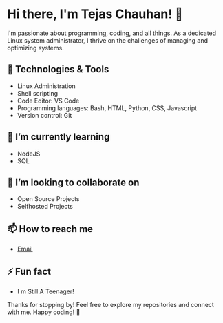 # Hi there, I'm Tejas Chauhan! 👋

I'm passionate about programming, coding, and all things. As a dedicated Linux system administrator, I thrive on the challenges of managing and optimizing systems.

## 🔧 Technologies & Tools

- Linux Administration
- Shell scripting
- Code Editor: VS Code
- Programming languages: Bash, HTML, Python, CSS, Javascript
- Version control: Git

## 🌱 I’m currently learning

- NodeJS
- SQL

## 🤝 I’m looking to collaborate on

- Open Source Projects
- Selfhosted Projects

## 📫 How to reach me

- [Email](contact@tejaschauhan.me)

## ⚡ Fun fact

- I m Still A Teenager!

Thanks for stopping by! Feel free to explore my repositories and connect with me. Happy coding! 🚀
